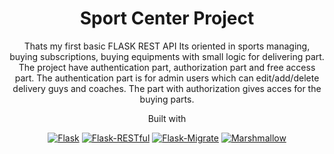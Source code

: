 <h1 align="center">Sport Center Project</h1>
<p align="center">Thats my first basic FLASK REST API
Its oriented in sports managing, buying subscriptions, buying equipments with small logic for delivering part.
The project have authentication part, authorization part and free access part. The authentication part is for admin users which can edit/add/delete 
delivery guys and coaches.
  The part with authorization gives acces for the buying parts.</p>

<p align="center">Built with</p>
<p align="center">
  <a href="https://flask.palletsprojects.com/en/2.0.x/"><img src="https://img.shields.io/badge/Flask-2.0.1-blueviolet?style=flat-square&logo=flask" alt="Flask"></a>
  <a href="https://flask-restful.readthedocs.io/en/latest/"><img src="https://img.shields.io/badge/Flask--RESTful-0.3.9-orange?style=flat-square" alt="Flask-RESTful"></a>
  <a href="https://flask-migrate.readthedocs.io/en/latest/"><img src="https://img.shields.io/badge/Flask--Migrate-3.1.0-brightgreen?style=flat-square" alt="Flask-Migrate"></a>
  <a href="https://marshmallow.readthedocs.io/en/stable/"><img src="https://img.shields.io/badge/Marshmallow-3.14.1-blue?style=flat-square" alt="Marshmallow"></a>
</p>
